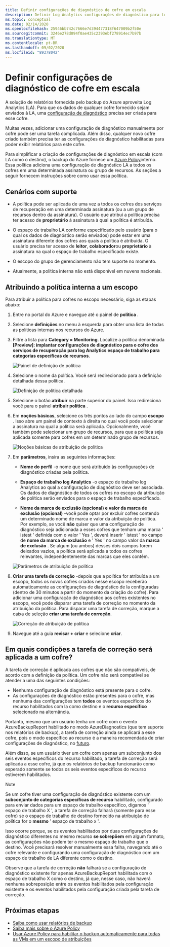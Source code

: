 ```yaml
---
title: Definir configurações de diagnóstico de cofre em escala
description: Definir Log Analytics configurações de diagnóstico para todos os cofres em um determinado escopo usando Azure Policy
ms.topic: conceptual
ms.date: 02/14/2020
ms.openlocfilehash: 25946bb742c7666e7d394477318f647009b2f50e
ms.sourcegitcommit: 3246e278d094f0ae435c2393ebf278914ec7b97b
ms.translationtype: MT
ms.contentlocale: pt-BR
ms.lasthandoff: 09/02/2020
ms.locfileid: "89378042"
---
```

# <a name="configure-vault-diagnostics-settings-at-scale"></a>Definir configurações de diagnóstico de cofre em escala

A solução de relatórios fornecida pelo backup do Azure aproveita Log Analytics (LA). Para que os dados de qualquer cofre fornecido sejam enviados à LA, uma [configuração de diagnóstico](./backup-azure-diagnostic-events.md) precisa ser criada para esse cofre.

Muitas vezes, adicionar uma configuração de diagnóstico manualmente por cofre pode ser uma tarefa complicada. Além disso, qualquer novo cofre criado também precisa ter as configurações de diagnóstico habilitadas para poder exibir relatórios para este cofre.

Para simplificar a criação de configurações de diagnóstico em escala (com LA como o destino), o backup do Azure fornece um [Azure Policy](../governance/policy/index.yml)interno. Essa política adiciona uma configuração de diagnóstico LA a todos os cofres em uma determinada assinatura ou grupo de recursos. As seções a seguir fornecem instruções sobre como usar essa política.

## <a name="supported-scenarios"></a>Cenários com suporte

* A política pode ser aplicada de uma vez a todos os cofres dos serviços de recuperação em uma determinada assinatura (ou a um grupo de recursos dentro da assinatura). O usuário que atribui a política precisa ter acesso de **proprietário** à assinatura à qual a política é atribuída.

* O espaço de trabalho LA conforme especificado pelo usuário (para o qual os dados de diagnóstico serão enviados) pode estar em uma assinatura diferente dos cofres aos quais a política é atribuída. O usuário precisa ter acesso de **leitor**, **colaborador**ou **proprietário** à assinatura na qual o espaço de trabalho especificado existe.

* O escopo do grupo de gerenciamento não tem suporte no momento.

* Atualmente, a política interna não está disponível em nuvens nacionais.

## <a name="assigning-the-built-in-policy-to-a-scope"></a>Atribuindo a política interna a um escopo

Para atribuir a política para cofres no escopo necessário, siga as etapas abaixo:

1. Entre no portal do Azure e navegue até o painel de **política** .
2. Selecione **definições** no menu à esquerda para obter uma lista de todas as políticas internas nos recursos do Azure.
3. Filtre a lista para **Category = Monitoring**. Localize a política denominada **[Preview]: implantar configurações de diagnóstico para o cofre dos serviços de recuperação para log Analytics espaço de trabalho para categorias específicas de recursos**.

    ![Painel de definição de política](./media/backup-azure-policy-configure-diagnostics/policy-definition-blade.png)

4. Selecione o nome da política. Você será redirecionado para a definição detalhada dessa política.

    ![Definição de política detalhada](./media/backup-azure-policy-configure-diagnostics/detailed-policy-definition.png)

5. Selecione o botão **atribuir** na parte superior do painel. Isso redireciona você para o painel **atribuir política** .

6. Em **noções básicas**, selecione os três pontos ao lado do campo **escopo** . Isso abre um painel de contexto à direita no qual você pode selecionar a assinatura na qual a política será aplicada. Opcionalmente, você também pode selecionar um grupo de recursos, para que a política seja aplicada somente para cofres em um determinado grupo de recursos.

    ![Noções básicas de atribuição de política](./media/backup-azure-policy-configure-diagnostics/policy-assignment-basics.png)

7. Em **parâmetros**, insira as seguintes informações:

    * **Nome do perfil** -o nome que será atribuído às configurações de diagnóstico criadas pela política.
    * **Espaço de trabalho log Analytics** -o espaço de trabalho log Analytics ao qual a configuração de diagnóstico deve ser associada. Os dados de diagnóstico de todos os cofres no escopo da atribuição de política serão enviados para o espaço de trabalho especificado.

    * **Nome da marca de exclusão (opcional) e valor da marca de exclusão (opcional)** -você pode optar por excluir cofres contendo um determinado nome de marca e valor da atribuição de política. Por exemplo, se você **não** quiser que uma configuração de diagnóstico seja adicionada a esses cofres que tenham uma marca ' istest ' definida com o valor ' Yes ', deverá inserir ' istest ' no campo de **nome da marca de exclusão** e ' Yes ' no campo valor da **marca de exclusão** . Se algum (ou ambos) desses dois campos forem deixados vazios, a política será aplicada a todos os cofres relevantes, independentemente das marcas que eles contêm.

    ![Parâmetros de atribuição de política](./media/backup-azure-policy-configure-diagnostics/policy-assignment-parameters.png)

8. **Criar uma tarefa de correção** -depois que a política for atribuída a um escopo, todos os novos cofres criados nesse escopo receberão automaticamente as configurações de diagnóstico de la configuradas (dentro de 30 minutos a partir do momento da criação do cofre). Para adicionar uma configuração de diagnóstico aos cofres existentes no escopo, você pode disparar uma tarefa de correção no momento da atribuição da política. Para disparar uma tarefa de correção, marque a caixa de seleção **criar uma tarefa de correção**.

    ![Correção de atribuição de política](./media/backup-azure-policy-configure-diagnostics/policy-assignment-remediation.png)

9. Navegue até a guia **revisar + criar** e selecione **criar**.

## <a name="under-what-conditions-will-the-remediation-task-apply-to-a-vault"></a>Em quais condições a tarefa de correção será aplicada a um cofre?

A tarefa de correção é aplicada aos cofres que não são compatíveis, de acordo com a definição da política. Um cofre não será compatível se atender a uma das seguintes condições:

* Nenhuma configuração de diagnóstico está presente para o cofre.
* As configurações de diagnóstico estão presentes para o cofre, mas nenhuma das configurações tem **todos** os eventos específicos do recurso habilitados com la como destino e o **recurso específico** selecionado na alternância.

Portanto, mesmo que um usuário tenha um cofre com o evento AzureBackupReport habilitado no modo AzureDiagnostics (que tem suporte nos relatórios de backup), a tarefa de correção ainda se aplicará a esse cofre, pois o modo específico ao recurso é a maneira recomendada de criar configurações de diagnóstico, no [futuro](./backup-azure-diagnostic-events.md#legacy-event).

Além disso, se um usuário tiver um cofre com apenas um subconjunto dos seis eventos específicos do recurso habilitado, a tarefa de correção será aplicada a esse cofre, já que os relatórios de backup funcionarão como esperado somente se todos os seis eventos específicos do recurso estiverem habilitados.

> [!NOTE]
>
> Se um cofre tiver uma configuração de diagnóstico existente com um **subconjunto de categorias específicas de recurso** habilitado, configurado para enviar dados para um espaço de trabalho específico, digamos ' espaço de trabalho X ', a tarefa de correção falhará (somente para esse cofre) se o espaço de trabalho de destino fornecido na atribuição de política for o **mesmo** ' espaço de trabalho x '.
>
>Isso ocorre porque, se os eventos habilitados por duas configurações de diagnóstico diferentes no mesmo recurso **se sobrepõem** em algum formato, as configurações não podem ter o mesmo espaço de trabalho que o destino. Você precisará resolver manualmente essa falha, navegando até o cofre relevante e configurando uma configuração de diagnóstico com um espaço de trabalho de LA diferente como o destino.
>
> Observe que a tarefa de correção **não** falhará se a configuração de diagnóstico existente for apenas AzureBackupReport habilitada com o espaço de trabalho X como o destino, já que, nesse caso, não haverá nenhuma sobreposição entre os eventos habilitados pela configuração existente e os eventos habilitados pela configuração criada pela tarefa de correção.

## <a name="next-steps"></a>Próximas etapas

* [Saiba como usar relatórios de backup](./configure-reports.md)
* [Saiba mais sobre o Azure Policy](../governance/policy/index.yml)
* [Usar Azure Policy para habilitar o backup automaticamente para todas as VMs em um escopo de atribuições](./backup-azure-auto-enable-backup.md)
